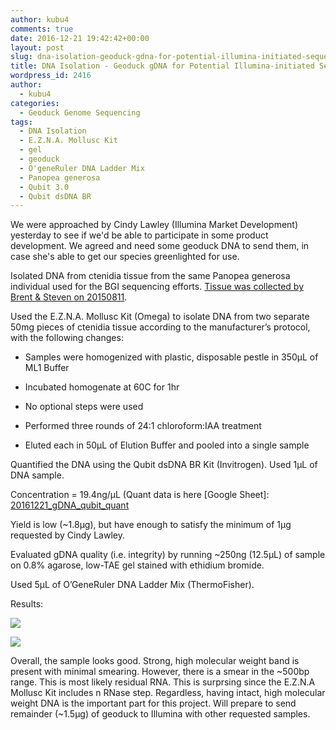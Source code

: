 ```yaml
---
author: kubu4
comments: true
date: 2016-12-21 19:42:42+00:00
layout: post
slug: dna-isolation-geoduck-gdna-for-potential-illumina-initiated-sequencing-project
title: DNA Isolation - Geoduck gDNA for Potential Illumina-initiated Sequencing Project
wordpress_id: 2416
author:
  - kubu4
categories:
  - Geoduck Genome Sequencing
tags:
  - DNA Isolation
  - E.Z.N.A. Mollusc Kit
  - gel
  - geoduck
  - O'geneRuler DNA Ladder Mix
  - Panopea generosa
  - Qubit 3.0
  - Qubit dsDNA BR
---
```


We were approached by Cindy Lawley (Illumina Market Development) yesterday to see if we'd be able to participate in some product development. We agreed and need some geoduck DNA to send them, in case she's able to get our species greenlighted for use.

Isolated DNA from ctenidia tissue from the same Panopea generosa individual used for the BGI sequencing efforts. [Tissue was collected by Brent & Steven on 20150811](http://onsnetwork.org/halfshell/2015/08/11/big-day-big-clam/).

Used the E.Z.N.A. Mollusc Kit (Omega) to isolate DNA from two separate 50mg pieces of ctenidia tissue according to the manufacturer’s protocol, with the following changes:




    
  * Samples were homogenized with plastic, disposable pestle in 350μL of ML1 Buffer

    
  * Incubated homogenate at 60C for 1hr

    
  * No optional steps were used

    
  * Performed three rounds of 24:1 chloroform:IAA treatment

    
  * Eluted each in 50μL of Elution Buffer and pooled into a single sample



Quantified the DNA using the Qubit dsDNA BR Kit (Invitrogen). Used 1μL of DNA sample.

Concentration = 19.4ng/μL (Quant data is here [Google Sheet]: [20161221_gDNA_qubit_quant](https://docs.google.com/spreadsheets/d/1DUiC0GsbBX1wsxAsAWh2_WV5wh8EwKNeELmqljlumCw/edit?usp=sharing)

Yield is low (~1.8μg), but have enough to satisfy the minimum of 1μg requested by Cindy Lawley.

Evaluated gDNA quality (i.e. integrity) by running ~250ng (12.5μL) of sample on 0.8% agarose, low-TAE gel stained with ethidium bromide.

Used 5μL of O’GeneRuler DNA Ladder Mix (ThermoFisher).



Results:



[![](https://github.com/sr320/LabDocs/blob/master/protocols/Commercial_Protocols/ThermoFisher_OgeneRuler_DNA_Ladder_Mix_F100439.jpg?raw=true)](https://github.com/sr320/LabDocs/blob/master/protocols/Commercial_Protocols/ThermoFisher_OgeneRuler_DNA_Ladder_Mix_F100439.jpg?raw=true)



[![](http://eagle.fish.washington.edu/Arabidopsis/20161221_gel_geoduck_gDNA.jpg)](http://eagle.fish.washington.edu/Arabidopsis/20161221_gel_geoduck_gDNA.jpg)





Overall, the sample looks good. Strong, high molecular weight band is present with minimal smearing. However, there is a smear in the ~500bp range. This is most likely residual RNA. This is surprsing since the E.Z.N.A Mollusc Kit includes n RNase step. Regardless, having intact, high molecular weight DNA is the important part for this project. Will prepare to send remainder (~1.5μg) of geoduck to Illumina with other requested samples.
